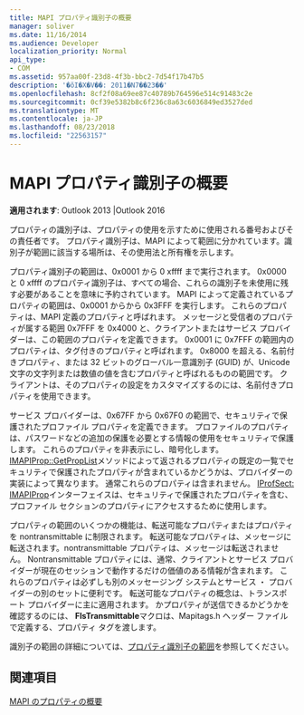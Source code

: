 ```yaml
---
title: MAPI プロパティ識別子の概要
manager: soliver
ms.date: 11/16/2014
ms.audience: Developer
localization_priority: Normal
api_type:
- COM
ms.assetid: 957aa00f-23d8-4f3b-bbc2-7d54f17b47b5
description: '�ŏI�X�V��: 2011�N7��23��'
ms.openlocfilehash: 8cf2f08a69ee87c40789b764596e514c91483c2e
ms.sourcegitcommit: 0cf39e5382b8c6f236c8a63c6036849ed3527ded
ms.translationtype: MT
ms.contentlocale: ja-JP
ms.lasthandoff: 08/23/2018
ms.locfileid: "22563157"
---
```

# <a name="mapi-property-identifier-overview"></a>MAPI プロパティ識別子の概要

  
  
**適用されます**: Outlook 2013 |Outlook 2016 
  
プロパティの識別子は、プロパティの使用を示すために使用される番号およびその責任者です。 プロパティ識別子は、MAPI によって範囲に分かれています。識別子が範囲に該当する場所は、その使用法と所有権を示します。 
  
プロパティ識別子の範囲は、0x0001 から 0 xffff まで実行されます。 0x0000 と 0 xffff のプロパティ識別子は、すべての場合、これらの識別子を未使用に残す必要があることを意味に予約されています。 MAPI によって定義されているプロパティの範囲は、0x0001 からから 0x3FFF を実行します。 これらのプロパティは、MAPI 定義のプロパティと呼ばれます。 メッセージと受信者のプロパティが属する範囲 0x7FFF を 0x4000 と、クライアントまたはサービス プロバイダーは、この範囲のプロパティを定義できます。 0x0001 に 0x7FFF の範囲内のプロパティは、タグ付きのプロパティと呼ばれます。 0x8000 を超える、名前付きプロパティ、または 32 ビットのグローバル一意識別子 (GUID) が、Unicode 文字の文字列または数値の値を含むプロパティと呼ばれるものの範囲です。 クライアントは、そのプロパティの設定をカスタマイズするのには、名前付きプロパティを使用できます。
  
サービス プロバイダーは、0x67FF から 0x67F0 の範囲で、セキュリティで保護されたプロファイル プロパティを定義できます。 プロファイルのプロパティは、パスワードなどの追加の保護を必要とする情報の使用をセキュリティで保護します。 これらのプロパティを非表示にし、暗号化します。 [IMAPIProp::GetPropList](imapiprop-getproplist.md)メソッドによって返されるプロパティの既定の一覧でセキュリティで保護されたプロパティが含まれているかどうかは、プロバイダーの実装によって異なります。 通常これらのプロパティは含まれません。 [IProfSect: IMAPIProp](iprofsectimapiprop.md)インターフェイスは、セキュリティで保護されたプロパティを含む、プロファイル セクションのプロパティにアクセスするために使用します。 
  
プロパティの範囲のいくつかの機能は、転送可能なプロパティまたはプロパティを nontransmittable に制限されます。 転送可能なプロパティは、メッセージに転送されます。nontransmittable プロパティは、メッセージは転送されません。 Nontransmittable プロパティには、通常、クライアントとサービス プロバイダーが現在のセッションで動作するだけの価値のある情報が含まれます。 これらのプロパティは必ずしも別のメッセージング システムとサービス ・ プロバイダーの別のセットに便利です。 転送可能なプロパティの概念は、トランスポート プロバイダーに主に適用されます。 かプロパティが送信できるかどうかを確認するのには、 **FIsTransmittable**マクロは、Mapitags.h ヘッダー ファイルで定義する、プロパティ タグを渡します。 
  
識別子の範囲の詳細については、[プロパティ識別子の範囲](property-identifier-ranges.md)を参照してください。
  
## <a name="see-also"></a>関連項目



[MAPI のプロパティの概要](mapi-property-overview.md)

